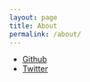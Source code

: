 ```yaml
---
layout: page
title: About
permalink: /about/
---
```


* [Github](https://github.com/greglan)
* [Twitter](https://twitter.com/greglan3)

